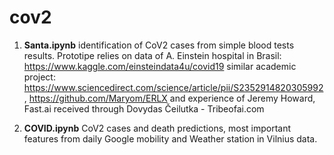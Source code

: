# cov2
1. **Santa.ipynb** identification of CoV2 cases from simple blood tests results.
Prototipe relies on data of A. Einstein hospital in Brasil: https://www.kaggle.com/einsteindata4u/covid19
similar academic project: https://www.sciencedirect.com/science/article/pii/S2352914820305992, https://github.com/Maryom/ERLX
and experience of Jeremy Howard, Fast.ai received through Dovydas Čeilutka - Tribeofai.com

2. **COVID.ipynb** CoV2 cases and death predictions, most important features from daily Google mobility and Weather station in Vilnius data.
